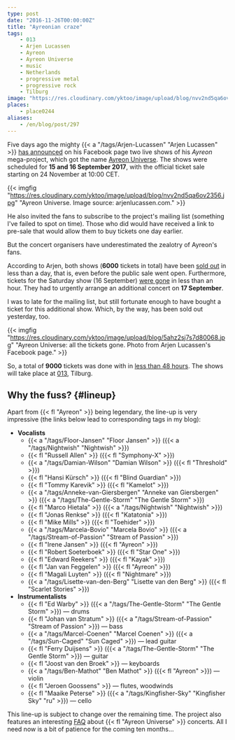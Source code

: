 ```yaml
---
type: post
date: "2016-11-26T00:00:00Z"
title: "Ayreonian craze"
tags:
    - 013
    - Arjen Lucassen
    - Ayreon
    - Ayreon Universe
    - music
    - Netherlands
    - progressive metal
    - progressive rock
    - Tilburg
image: "https://res.cloudinary.com/yktoo/image/upload/blog/nvv2nd5qa6ov2356.jpg"
places:
    - place0244
aliases:
    - /en/blog/post/297
---
```


Five days ago the mighty {{< a "/tags/Arjen-Lucassen" "Arjen Lucassen" >}} [has announced](https://www.facebook.com/ArjenLucassenOfficial/videos/10153840917141152/) on his Facebook page two live shows of his *Ayreon* mega-project, which got the name [Ayreon Universe](http://www.arjenlucassen.com/universe/). The shows were scheduled for **15 and 16 September 2017**, with the official ticket sale starting on 24 November at 10:00 CET.

<!--more-->

{{< imgfig "https://res.cloudinary.com/yktoo/image/upload/blog/nvv2nd5qa6ov2356.jpg" "Ayreon Universe. Image source: arjenlucassen.com." >}}

He also invited the fans to subscribe to the project's mailing list (something I've failed to spot on time). Those who did would have received a link to pre-sale that would allow them to buy tickets one day earlier.

But the concert organisers have underestimated the zealotry of Ayreon's fans.

According to Arjen, both shows (**6000** tickets in total) have been [sold out](https://www.facebook.com/ArjenLucassenOfficial/posts/10153847922071152) in less than a day, that is, even before the public sale went open. Furthermore, tickets for the Saturday show (16 September) [were gone](https://www.facebook.com/ArjenLucassenOfficial/photos/a.114351896151.107682.109887886151/10153846039016152/) in less than an hour. They had to urgently arrange an additional concert on **17 September**.

I was to late for the mailing list, but still fortunate enough to have bought a ticket for this additional show. Which, by the way, has been sold out yesterday, too.

{{< imgfig "https://res.cloudinary.com/yktoo/image/upload/blog/5ahz2sj7s7d80068.jpg" "Ayreon Universe: all the tickets gone. Photo from Arjen Lucassen's Facebook page." >}}

So, a total of **9000** tickets was done with in [less than 48 hours](https://www.facebook.com/ArjenLucassenOfficial/videos/10153850665491152/). The shows will take place at [013](http://www.013.nl/), Tilburg.

## Why the fuss? {#lineup}

Apart from {{< fl "Ayreon" >}} being legendary, the line-up is very impressive (the links below lead to corresponding tags in my blog):

* **Vocalists**
    * {{< a "/tags/Floor-Jansen" "Floor Jansen" >}} ({{< a "/tags/Nightwish" "Nightwish" >}})
    * {{< fl "Russell Allen" >}} ({{< fl "Symphony-X" >}})
    * {{< a "/tags/Damian-Wilson" "Damian Wilson" >}} ({{< fl "Threshold" >}})
    * {{< fl "Hansi Kürsch" >}} ({{< fl "Blind Guardian" >}})
    * {{< fl "Tommy Karevik" >}} ({{< fl "Kamelot" >}})
    * {{< a "/tags/Anneke-van-Giersbergen" "Anneke van Giersbergen" >}} ({{< a "/tags/The-Gentle-Storm" "The Gentle Storm" >}})
    * {{< fl "Marco Hietala" >}} ({{< a "/tags/Nightwish" "Nightwish" >}})
    * {{< fl "Jonas Renkse" >}} ({{< fl "Katatonia" >}})
    * {{< fl "Mike Mills" >}} ({{< fl "Toehider" >}})
    * {{< a "/tags/Marcela-Bovio" "Marcela Bovio" >}} ({{< a "/tags/Stream-of-Passion" "Stream of Passion" >}})
    * {{< fl "Irene Jansen" >}} ({{< fl "Ayreon" >}})
    * {{< fl "Robert Soeterboek" >}} ({{< fl "Star One" >}})
    * {{< fl "Edward Reekers" >}} ({{< fl "Kayak" >}})
    * {{< fl "Jan van Feggelen" >}} ({{< fl "Ayreon" >}})
    * {{< fl "Magali Luyten" >}} ({{< fl "Nightmare" >}})
    * {{< a "/tags/Lisette-van-den-Berg" "Lisette van den Berg" >}} ({{< fl "Scarlet Stories" >}})
* **Instrumentalists**
    * {{< fl "Ed Warby" >}} ({{< a "/tags/The-Gentle-Storm" "The Gentle Storm" >}}) — drums
    * {{< fl "Johan van Stratum" >}} ({{< a "/tags/Stream-of-Passion" "Stream of Passion" >}}) — bass
    * {{< a "/tags/Marcel-Coenen" "Marcel Coenen" >}} ({{< a "/tags/Sun-Caged" "Sun Caged" >}}) — lead guitar
    * {{< fl "Ferry Duijsens" >}} ({{< a "/tags/The-Gentle-Storm" "The Gentle Storm" >}}) — guitar
    * {{< fl "Joost van den Broek" >}} — keyboards
    * {{< a "/tags/Ben-Mathot" "Ben Mathot" >}} ({{< fl "Ayreon" >}}) — violin
    * {{< fl "Jeroen Goossens" >}} — flutes, woodwinds
    * {{< fl "Maaike Peterse" >}} ({{< a "/tags/Kingfisher-Sky" "Kingfisher Sky" "ru" >}}) — cello

This line-up is subject to change over the remaining time. The project also features an interesting [FAQ](http://www.arjenlucassen.com/universe/faq/) about {{< fl "Ayreon Universe" >}} concerts. All I need now is a bit of patience for the coming ten months…
